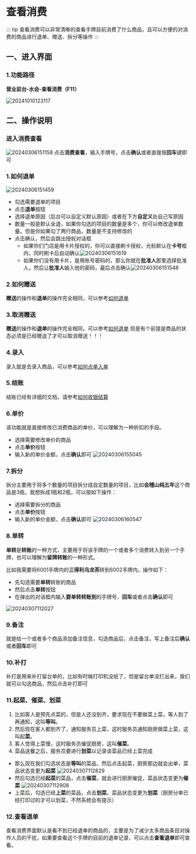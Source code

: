 # 查看消费
::: tip
查看消费可以非常清晰的查看手牌目前消费了什么商品，且可以方便的对消费的商品进行退单、赠送、拆分等操作
:::
## 一、进入界面
### 1.功能路径
**营业前台-水会-查看消费（F11）**

![20241010123117](https://wiki-cdsoft.oss-cn-hangzhou.aliyuncs.com/20241010123117.png)

## 二、操作说明
### 进入消费查看
![20240306151158](https://wiki-cdsoft.oss-cn-hangzhou.aliyuncs.com/20240306151158.png)
点击**消费查看**，输入手牌号，点击**确认**或者直接按**回车**键即可

### 1.如何退单
![20240306151459](https://wiki-cdsoft.oss-cn-hangzhou.aliyuncs.com/20240306151459.png)
+ 勾选需要退单的项目
+ 点击**退单**按钮
+ 选择退单原因（后台可以自定义默认原因）或者在下方**自定义**处自己写原因
+ 数量一般是默认全退，如果你勾选的项目的数量是多个，你可以修改退单数量。但是你如果勾了两行商品，数量是不支持修改的
+ 点击确认，然后会跳出授权对话框
  + 如果你们门店是用卡片授权的，你可以直接刷卡授权，光标默认在**卡号**框内，同时刷卡后自动确认![20240306151619](https://wiki-cdsoft.oss-cn-hangzhou.aliyuncs.com/20240306151619.png)
  + 如果你们没有用卡片，是用账号密码的，那么你就在**批准人**那里选择批准人，然后让**批准人**输入他的密码，最后点击确认![20240306151548](https://wiki-cdsoft.oss-cn-hangzhou.aliyuncs.com/20240306151548.png)

### 2.如何赠送
**赠送**的操作和**退单**的操作完全相同，可以参考[如何退单](../桑拿水会/查看消费.md#_1-如何退单)

### 3.取消赠送
**赠送**的操作和**退单**的操作完全相同，可以参考[如何退单](../桑拿水会/查看消费.md#_1-如何退单)
但是有个前提是商品的状态必须是已经赠送了才可以取消赠送！！！

### 4.录入
录入就是去录入商品，可以参考[如何点单入单](../桑拿水会/点单录入.md)

### 5.结账
结账已经有详细的文档，请参考[如何收银结算](../桑拿水会/收银结算.md)

### 6.单价
该功能就是直接修改已消费商品的单价，可以理解为一种折扣的手段。
+ 选择需要修改单价的商品
+ 点击**单价**按钮
+ 输入新的单价金额，点击**确认**即可
![20240306155045](https://wiki-cdsoft.oss-cn-hangzhou.aliyuncs.com/20240306155045.png)

### 7.拆分
拆分主要用于将多个数量的项目拆分成自定数量的项目，比如**会稽山纯五年**这个商品是3瓶，我想拆成1瓶和2瓶，可以按如下操作：
+ 选择需要拆分的商品
+ 点击**单价**按钮
+ 输入新的单价金额，点击**确认**即可
![20240306160547](https://wiki-cdsoft.oss-cn-hangzhou.aliyuncs.com/20240306160547.png)

### 8.单转
**单转**是**转账**的一种方式，主要用于将该手牌的一个或者多个消费转入到另一个手牌，也可以理解为**留牌转账**的一种形式。

比如我需要将6001手牌内的**三得利乌龙茶**转到6002手牌内，操作如下：

+ 先勾选需要**单转**转账的商品
+ 然后点击**单转**按钮
+ 在弹出的对话框内输入**要单转转账到**的手牌号，**回车**或者点击**确认**即可

![20240307112027](https://wiki-cdsoft.oss-cn-hangzhou.aliyuncs.com/20240307112027.png)

### 9.备注
就是给一个或者多个商品添加备注信息，勾选商品后，点击备注，写上备注后**确认**或者**回车**即可

### 10.补打
补打是用来补打留台单的，比如有时候打印机没纸了，但是留台单没打出来，我们就可以勾选商品，然后点击补打即可

### 11.起菜、催菜、划菜
1. 比如客人是预先点菜的，但是人还没到齐，要求现在不要做菜上菜，等人到了再通知，这叫**等叫**。
2. 然后现在客人都到齐了，通知服务员上菜，这时服务员通知厨房做菜上菜，这叫起**菜**。
3. 客人觉得上菜慢，这时服务员催促厨房，这叫**催菜**。
4. 菜品送餐之后，服务员要进行**划菜**以记录该菜品已经上菜完成

+ 那么现在我们勾选状态是**等叫**的菜品，然后点击起菜，厨房那边就会出单，菜品状态变更为**起菜**
![20240307112829](https://wiki-cdsoft.oss-cn-hangzhou.aliyuncs.com/20240307112829.png)
+ 然后勾选已经**起菜**的菜品，点击**催菜**，就会进行厨房催促，菜品状态变更为**催菜**
![20240307112908](https://wiki-cdsoft.oss-cn-hangzhou.aliyuncs.com/20240307112908.png)
+ 上菜后，勾选已经**上菜**的菜品，点击**划菜**，菜品状态变更为**划菜**（厨房分单已经打印过的才可以划菜，不然系统会有提示）

### 12.查看退单
查看消费界面默认是看不到已经退单的商品的，主要是为了减少太多商品条目对操作人员的干扰，如果要查看这个手牌的目前的退单记录，可以点击**查看退单**即可查看。
